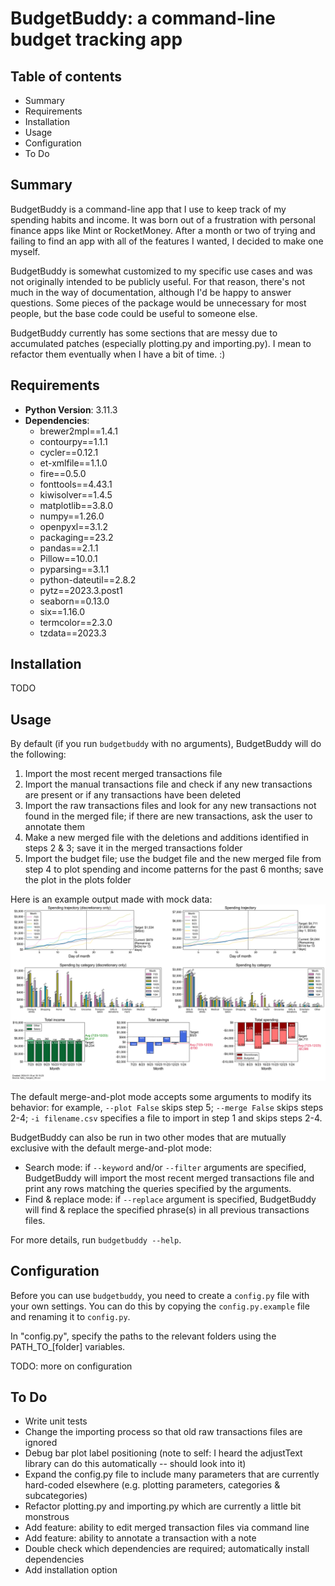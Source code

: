 # BudgetBuddy: a command-line budget tracking app

## Table of contents

- Summary
- Requirements
- Installation
- Usage
- Configuration
- To Do

## Summary

BudgetBuddy is a command-line app that I use to keep track of my spending habits and income. It was born out of a frustration with personal finance apps like Mint or RocketMoney. After a month or two of trying and failing to find an app with all of the features I wanted, I decided to make one myself.

BudgetBuddy is somewhat customized to my specific use cases and was not originally intended to be publicly useful. For that reason, there's not much in the way of documentation, although I'd be happy to answer questions. Some pieces of the package would be unnecessary for most people, but the base code could be useful to someone else.

BudgetBuddy currently has some sections that are messy due to accumulated patches (especially plotting.py and importing.py). I mean to refactor them eventually when I have a bit of time. :)


## Requirements

- **Python Version**: 3.11.3
- **Dependencies**:
  - brewer2mpl==1.4.1
  - contourpy==1.1.1
  - cycler==0.12.1
  - et-xmlfile==1.1.0
  - fire==0.5.0
  - fonttools==4.43.1
  - kiwisolver==1.4.5
  - matplotlib==3.8.0
  - numpy==1.26.0
  - openpyxl==3.1.2
  - packaging==23.2
  - pandas==2.1.1
  - Pillow==10.0.1
  - pyparsing==3.1.1
  - python-dateutil==2.8.2
  - pytz==2023.3.post1
  - seaborn==0.13.0
  - six==1.16.0
  - termcolor==2.3.0
  - tzdata==2023.3


## Installation

TODO


## Usage

By default (if you run `budgetbuddy` with no arguments), BudgetBuddy will do the following:
1. Import the most recent merged transactions file
2. Import the manual transactions file and check if any new transactions are present or if any transactions have been deleted
3. Import the raw transactions files and look for any new transactions not found in the merged file; if there are new transactions, ask the user to annotate them
4. Make a new merged file with the deletions and additions identified in steps 2 & 3; save it in the merged transactions folder
5. Import the budget file; use the budget file and the new merged file from step 4 to plot spending and income patterns for the past 6 months; save the plot in the plots folder 

Here is an example output made with mock data: 
![Example output made with mock data](example_output_using_mock_data.png)

The default merge-and-plot mode accepts some arguments to modify its behavior: for example, `--plot False` skips step 5; `--merge False` skips steps 2-4; `-i filename.csv` specifies a file to import in step 1 and skips steps 2-4.

BudgetBuddy can also be run in two other modes that are mutually exclusive with the default merge-and-plot mode: 
* Search mode: if `--keyword` and/or `--filter` arguments are specified, BudgetBuddy will import the most recent merged transactions file and print any rows matching the queries specified by the arguments.
* Find & replace mode: if `--replace` argument is specified, BudgetBuddy will find & replace the specified phrase(s) in all previous transactions files.

For more details, run `budgetbuddy --help`.

## Configuration

Before you can use `budgetbuddy`, you need to create a `config.py` file with your own settings. You can do this by copying the `config.py.example` file and renaming it to `config.py`.

In "config.py", specify the paths to the relevant folders using the PATH_TO_[folder] variables.

TODO: more on configuration

## To Do

* Write unit tests
* Change the importing process so that old raw transactions files are ignored
* Debug bar plot label positioning (note to self: I heard the adjustText library can do this automatically -- should look into it)
* Expand the config.py file to include many parameters that are currently hard-coded elsewhere (e.g. plotting parameters, categories & subcategories)
* Refactor plotting.py and importing.py which are currently a little bit monstrous
* Add feature: ability to edit merged transaction files via command line
* Add feature: ability to annotate a transaction with a note
* Double check which dependencies are required; automatically install dependencies 
* Add installation option